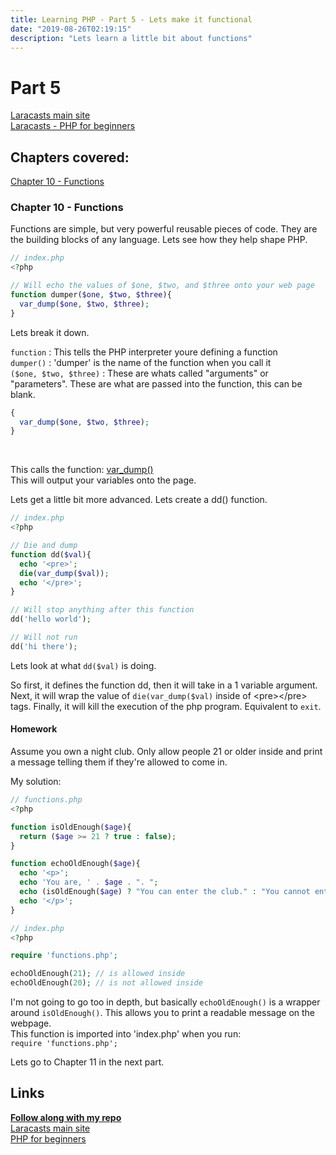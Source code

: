 ```yaml
---
title: Learning PHP - Part 5 - Lets make it functional
date: "2019-08-26T02:19:15"
description: "Lets learn a little bit about functions"
---
```


# Part 5

[Laracasts main site](https://laracasts.com)<br>
[Laracasts - PHP for beginners](https://laracasts.com/series/php-for-beginners)

## Chapters covered:

[Chapter 10 - Functions](https://laracasts.com/series/php-for-beginners/episodes/10)

### Chapter 10 - Functions

Functions are simple, but very powerful reusable pieces of code. They are the
building blocks of any language. Lets see how they help shape PHP.

```php
// index.php
<?php

// Will echo the values of $one, $two, and $three onto your web page
function dumper($one, $two, $three){
  var_dump($one, $two, $three);
}

```

Lets break it down.

`function` : This tells the PHP interpreter youre defining a function<br>
`dumper()` : 'dumper' is the name of the function when you call it<br>
`($one, $two, $three)` : These are whats called "arguments" or
"parameters". These are what are passed into the function, this can be blank.<br>
```php
{
  var_dump($one, $two, $three);
}
```
<br>

This calls the function:
[var_dump()](https://www.php.net/manual/en/function.var-dump.php)<br>
This will output your variables onto the page.<br>

Lets get a little bit more advanced. Lets create a dd() function.

```php
// index.php
<?php

// Die and dump
function dd($val){
  echo '<pre>';
  die(var_dump($val));
  echo '</pre>';
}

// Will stop anything after this function
dd('hello world');

// Will not run
dd('hi there');
```

Lets look at what `dd($val)` is doing.<br>

So first, it defines the function dd, then it will take in a 1 variable argument.<br>
Next, it will wrap the value of `die(var_dump($val)` inside of \<pre>\</pre> tags.
Finally, it will kill the execution of the php program. Equivalent to `exit`.

#### Homework

Assume you own a night club. Only allow people 21 or older inside and print a message
telling them if they're allowed to come in.<br>

My solution:

```php
// functions.php
<?php

function isOldEnough($age){
  return ($age >= 21 ? true : false);
}

function echoOldEnough($age){
  echo '<p>';
  echo 'You are, ' . $age . ". ";
  echo (isOldEnough($age) ? "You can enter the club." : "You cannot enter.");
  echo '</p>';
}

```

```php
// index.php
<?php

require 'functions.php';

echoOldEnough(21); // is allowed inside
echoOldEnough(20); // is not allowed inside
```

I'm not going to go too in depth, but basically `echoOldEnough()` is a wrapper around
`isOldEnough()`. This allows you to print a readable message on the webpage.<br>
This function is imported into 'index.php' when you run: <br>
`require 'functions.php';`

Lets go to Chapter 11 in the next part.




## Links
<strong>[Follow along with my repo](https://github.com/ParamagicDev/php-for-beginners)<br></strong>
[Laracasts main site](https://laracasts.com)<br>
[PHP for beginners](https://laracasts.com/series/php-for-beginners)<br>
